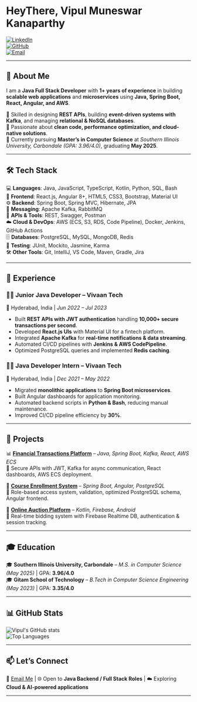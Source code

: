 # HeyThere, Vipul Muneswar Kanaparthy  

[![LinkedIn](https://img.shields.io/badge/LinkedIn-Connect-blue?style=flat&logo=linkedin)](https://www.linkedin.com)  
[![GitHub](https://img.shields.io/badge/GitHub-Follow-black?style=flat&logo=github)](https://github.com/your-username)  
[![Email](https://img.shields.io/badge/Email-Contact-red?style=flat&logo=gmail)](mailto:vipul.mk3@gmail.com)  

---

## 🚀 About Me  

I am a **Java Full Stack Developer** with **1+ years of experience** in building **scalable web applications** and **microservices** using **Java, Spring Boot, React, Angular, and AWS**.  

🔹 Skilled in designing **REST APIs**, building **event-driven systems with Kafka**, and managing **relational & NoSQL databases**.  
🔹 Passionate about **clean code, performance optimization, and cloud-native solutions**.  
🔹 Currently pursuing **Master’s in Computer Science** at *Southern Illinois University, Carbondale (GPA: 3.96/4.0)*, graduating **May 2025**.  

---

## 🛠️ Tech Stack  

💻 **Languages**: Java, JavaScript, TypeScript, Kotlin, Python, SQL, Bash  
🎨 **Frontend**: React.js, Angular 8+, HTML5, CSS3, Bootstrap, Material UI  
⚙️ **Backend**: Spring Boot, Spring MVC, Hibernate, JPA  
📩 **Messaging**: Apache Kafka, RabbitMQ  
🔗 **APIs & Tools**: REST, Swagger, Postman  
☁️ **Cloud & DevOps**: AWS (ECS, S3, RDS, Code Pipeline), Docker, Jenkins, GitHub Actions  
🗄️ **Databases**: PostgreSQL, MySQL, MongoDB, Redis  
🧪 **Testing**: JUnit, Mockito, Jasmine, Karma  
🛠️ **Other Tools**: Git, IntelliJ, VS Code, Maven, Gradle, Jira  

---

## 💼 Experience  

### 👨‍💻 Junior Java Developer – Vivaan Tech  
📍 Hyderabad, India | *Jun 2022 – Jul 2023*  
- Built **REST APIs with JWT authentication** handling **10,000+ secure transactions per second**.  
- Developed **React.js UIs** with Material UI for a fintech platform.  
- Integrated **Apache Kafka** for **real-time notifications & data streaming**.  
- Automated CI/CD pipelines with **Jenkins & AWS CodePipeline**.  
- Optimized PostgreSQL queries and implemented **Redis caching**.  

### 👨‍💻 Java Developer Intern – Vivaan Tech  
📍 Hyderabad, India | *Dec 2021 – May 2022*  
- Migrated **monolithic applications** to **Spring Boot microservices**.  
- Built Angular dashboards for application monitoring.  
- Automated backend scripts in **Python & Bash**, reducing manual maintenance.  
- Improved CI/CD pipeline efficiency by **30%**.  

---

## 📌 Projects  

📊 **[Financial Transactions Platform](#)** – *Java, Spring Boot, Kafka, React, AWS ECS*  
🔹 Secure APIs with JWT, Kafka for async communication, React dashboards, AWS ECS deployment.  

📘 **[Course Enrollment System](#)** – *Spring Boot, Angular, PostgreSQL*  
🔹 Role-based access system, validation, optimized PostgreSQL schema, Angular frontend.  

📱 **[Online Auction Platform](#)** – *Kotlin, Firebase, Android*  
🔹 Real-time bidding system with Firebase Realtime DB, authentication & session tracking.  

---

## 🎓 Education  

🎓 **Southern Illinois University, Carbondale** – *M.S. in Computer Science (May 2025)* | GPA: **3.96/4.0**  
🎓 **Gitam School of Technology** – *B.Tech in Computer Science Engineering (May 2023)* | GPA: **3.35/4.0**  

---

## 📊 GitHub Stats  

![Vipul's GitHub stats](https://github-readme-stats.vercel.app/api?username=kvipul2001&show_icons=true&theme=tokyonight)  
![Top Languages](https://github-readme-stats.vercel.app/api/top-langs/?username=kvipul2001&layout=compact&theme=tokyonight)  

---

## 📫 Let’s Connect  

💌 [Email Me](mailto:vipul.mk3@gmail.com) | 🌐 Open to **Java Backend / Full Stack Roles** | ☁️ Exploring **Cloud & AI-powered applications**  

---

